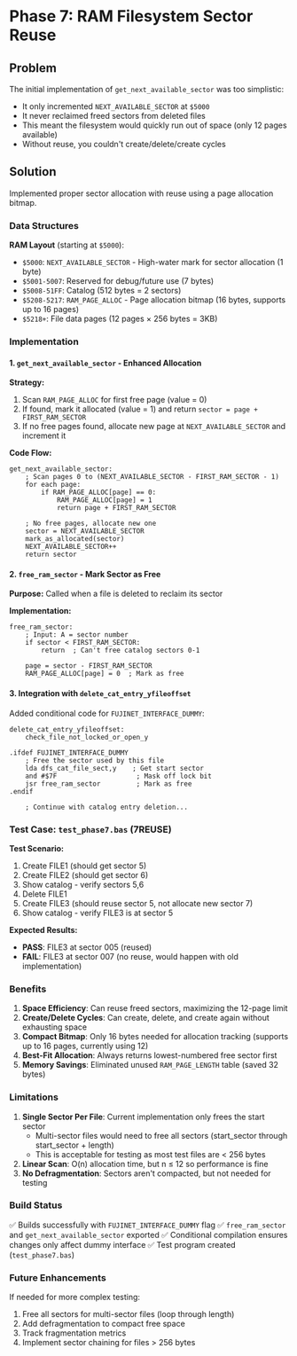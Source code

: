 # Phase 7: RAM Filesystem Sector Reuse

## Problem

The initial implementation of `get_next_available_sector` was too simplistic:
- It only incremented `NEXT_AVAILABLE_SECTOR` at `$5000`
- It never reclaimed freed sectors from deleted files
- This meant the filesystem would quickly run out of space (only 12 pages available)
- Without reuse, you couldn't create/delete/create cycles

## Solution

Implemented proper sector allocation with reuse using a page allocation bitmap.

### Data Structures

**RAM Layout** (starting at `$5000`):
- `$5000`: `NEXT_AVAILABLE_SECTOR` - High-water mark for sector allocation (1 byte)
- `$5001-5007`: Reserved for debug/future use (7 bytes)
- `$5008-51FF`: Catalog (512 bytes = 2 sectors)
- `$5208-5217`: `RAM_PAGE_ALLOC` - Page allocation bitmap (16 bytes, supports up to 16 pages)
- `$5218+`: File data pages (12 pages × 256 bytes = 3KB)

### Implementation

#### 1. `get_next_available_sector` - Enhanced Allocation

**Strategy:**
1. Scan `RAM_PAGE_ALLOC` for first free page (value = 0)
2. If found, mark it allocated (value = 1) and return `sector = page + FIRST_RAM_SECTOR`
3. If no free pages found, allocate new page at `NEXT_AVAILABLE_SECTOR` and increment it

**Code Flow:**
```assembly
get_next_available_sector:
    ; Scan pages 0 to (NEXT_AVAILABLE_SECTOR - FIRST_RAM_SECTOR - 1)
    for each page:
        if RAM_PAGE_ALLOC[page] == 0:
            RAM_PAGE_ALLOC[page] = 1
            return page + FIRST_RAM_SECTOR
    
    ; No free pages, allocate new one
    sector = NEXT_AVAILABLE_SECTOR
    mark_as_allocated(sector)
    NEXT_AVAILABLE_SECTOR++
    return sector
```

#### 2. `free_ram_sector` - Mark Sector as Free

**Purpose:** Called when a file is deleted to reclaim its sector

**Implementation:**
```assembly
free_ram_sector:
    ; Input: A = sector number
    if sector < FIRST_RAM_SECTOR:
        return  ; Can't free catalog sectors 0-1
    
    page = sector - FIRST_RAM_SECTOR
    RAM_PAGE_ALLOC[page] = 0  ; Mark as free
```

#### 3. Integration with `delete_cat_entry_yfileoffset`

Added conditional code for `FUJINET_INTERFACE_DUMMY`:
```assembly
delete_cat_entry_yfileoffset:
    check_file_not_locked_or_open_y
    
.ifdef FUJINET_INTERFACE_DUMMY
    ; Free the sector used by this file
    lda dfs_cat_file_sect,y    ; Get start sector
    and #$7F                    ; Mask off lock bit
    jsr free_ram_sector         ; Mark as free
.endif
    
    ; Continue with catalog entry deletion...
```

### Test Case: `test_phase7.bas` (7REUSE)

**Test Scenario:**
1. Create FILE1 (should get sector 5)
2. Create FILE2 (should get sector 6)
3. Show catalog - verify sectors 5,6
4. Delete FILE1
5. Create FILE3 (should reuse sector 5, not allocate new sector 7)
6. Show catalog - verify FILE3 is at sector 5

**Expected Results:**
- **PASS**: FILE3 at sector 005 (reused)
- **FAIL**: FILE3 at sector 007 (no reuse, would happen with old implementation)

### Benefits

1. **Space Efficiency**: Can reuse freed sectors, maximizing the 12-page limit
2. **Create/Delete Cycles**: Can create, delete, and create again without exhausting space
3. **Compact Bitmap**: Only 16 bytes needed for allocation tracking (supports up to 16 pages, currently using 12)
4. **Best-Fit Allocation**: Always returns lowest-numbered free sector first
5. **Memory Savings**: Eliminated unused `RAM_PAGE_LENGTH` table (saved 32 bytes)

### Limitations

1. **Single Sector Per File**: Current implementation only frees the start sector
   - Multi-sector files would need to free all sectors (start_sector through start_sector + length)
   - This is acceptable for testing as most test files are < 256 bytes
2. **Linear Scan**: O(n) allocation time, but n ≤ 12 so performance is fine
3. **No Defragmentation**: Sectors aren't compacted, but not needed for testing

### Build Status

✅ Builds successfully with `FUJINET_INTERFACE_DUMMY` flag
✅ `free_ram_sector` and `get_next_available_sector` exported
✅ Conditional compilation ensures changes only affect dummy interface
✅ Test program created (`test_phase7.bas`)

### Future Enhancements

If needed for more complex testing:
1. Free all sectors for multi-sector files (loop through length)
2. Add defragmentation to compact free space
3. Track fragmentation metrics
4. Implement sector chaining for files > 256 bytes

